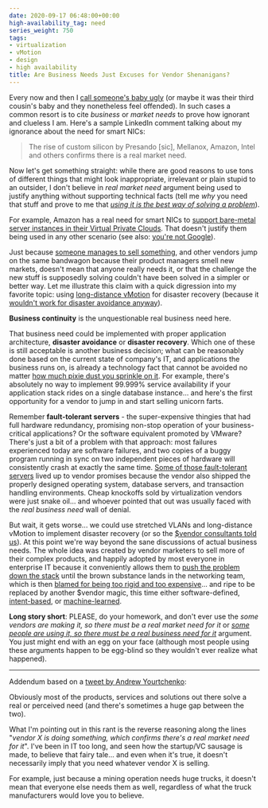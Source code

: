 ```yaml
---
date: 2020-09-17 06:48:00+00:00
high-availability_tag: need
series_weight: 750
tags:
- virtualization
- vMotion
- design
- high availability
title: Are Business Needs Just Excuses for Vendor Shenanigans?
---
```

Every now and then I [call someone's baby ugly](/2011/09/long-distance-irf-fabric-works-best-in/) (or maybe it was their third cousin's baby and they nonetheless feel offended). In such cases a common resort is to cite _business_ or _market needs_ to prove how ignorant and clueless I am. Here's a sample LinkedIn comment talking about my ignorance about the need for smart NICs:

> The rise of custom silicon by Presando [sic], Mellanox, Amazon, Intel and others confirms there is a real market need.

Now let's get something straight: while there are good reasons to use tons of different things that might look inappropriate, irrelevant or plain stupid to an outsider, I don't believe in _real market need_ argument being used to justify anything without supporting technical facts (tell me _why_ you need that stuff and prove to me that _[using it is the best way of solving a problem](/2019/12/questions-to-ask-about-product-using/)_).
<!--more-->

For example, Amazon has a real need for smart NICs to [support bare-metal server instances in their Virtual Private Clouds](/2020/06/cloud-networking-architectures/). That doesn't justify them being used in any other scenario (see also: [you're not Google](/2020/03/the-stupidity-of-trying-to-be-like/)).

Just because [someone manages to sell something](/2019/10/the-cost-of-disruptiveness-and/), and other vendors jump on the same bandwagon because their product managers smell new markets, doesn't mean that anyone really needs it, or that the challenge the new stuff is supposedly solving couldn't have been solved in a simpler or better way. Let me illustrate this claim with a quick digression into my favorite topic: using [long-distance vMotion](/2015/02/before-talking-about-vmotion-across/) for disaster recovery (because it [wouldn't work for disaster avoidance anyway](/2011/09/long-distance-vmotion-for-disaster/)).

**Business continuity** is the unquestionable real business need here.

That business need could be implemented with proper application architecture, **disaster avoidance** or **disaster recovery**. Which one of these is still acceptable is another business decision; what can be reasonably done based on the current state of company's IT, and applications the business runs on, is already a technology fact that cannot be avoided no matter [how much pixie dust you sprinkle on it](/2016/01/the-sad-state-of-enterprise-networking/). For example, there's absolutely no way to implement 99.999% service availability if your application stack rides on a single database instance... and here's the first opportunity for a vendor to jump in and start selling unicorn farts.

Remember **fault-tolerant servers** - the super-expensive thingies that had full hardware redundancy, promising non-stop operation of your business-critical applications? Or the software equivalent promoted by VMware? There's just a bit of a problem with that approach: most failures experienced today are software failures, and two copies of a buggy program running in sync on two independent pieces of hardware will consistently crash at exactly the same time. [Some of those fault-tolerant servers](https://en.wikipedia.org/wiki/NonStop_(server_computers)) lived up to vendor promises because the vendor also shipped the properly designed operating system, database servers, and transaction handling environments. Cheap knockoffs sold by virtualization vendors were just snake oil... and whoever pointed that out was usually faced with the *real business need* wall of denial.

But wait, it gets worse... we could use stretched VLANs and long-distance vMotion to implement disaster recovery (or so the [$vendor consultants told us](/2020/02/live-vmotion-into-vmware-on-aws-cloud/)). At this point we're way beyond the sane discussions of actual business needs. The whole idea was created by vendor marketers to sell more of their complex products, and happily adopted by most everyone in enterprise IT because it conveniently allows them to [push the problem down the stack](/2013/04/this-is-what-makes-networking-so-complex/) until the brown substance lands in the networking team, which is then [blamed for being too rigid and too expensive](/2016/07/why-is-every-sdn-vendor-bashing/)... and ripe to be replaced by another $vendor magic, this time either software-defined, [intent-based](/2020/05/intent-networking-marketing-ploy/), or [machine-learned](/2020/03/machine-learning-in-networking-products/).

**Long story short**: PLEASE, do your homework, and don't ever use the _some vendors are making it, so there must be a real market need for it_ or _[some people are using it, so there must be a real business need for it](/2013/01/long-distance-vmotion-stretched-ha/)_ argument. You just might end with an egg on your face (although most people using these arguments happen to be egg-blind so they wouldn't ever realize what happened).

---

Addendum based on a [tweet by Andrew Yourtchenko](https://twitter.com/ayourtch/status/1306505455393439744):

Obviously most of the products, services and solutions out there solve a real or perceived need (and there's sometimes a huge gap between the two).

What I'm pointing out in this rant is the reverse reasoning along the lines "_vendor X is doing something, which confirms there's a real market need for it_". I've been in IT too long, and seen how the startup/VC sausage is made, to believe that fairy tale... and even when it's true, it doesn't necessarily imply that you need whatever vendor X is selling.

For example, just because a mining operation needs huge trucks, it doesn't mean that everyone else needs them as well, regardless of what the truck manufacturers would love you to believe.
